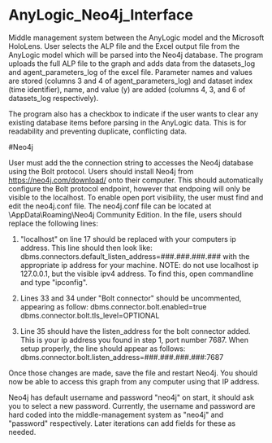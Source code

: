# AnyLogic_Neo4j_Interface

Middle management system between the AnyLogic model and the Microsoft HoloLens. User selects the ALP file and the Excel output
file from the AnyLogic model which will be parsed into the Neo4j database. The program uploads the full ALP file to the graph
and adds data from the datasets_log and agent_parameters_log of the excel file. Parameter names and values are stored (columns
3 and 4 of agent_parameters_log) and dataset index (time identifier), name, and value (y) are added (columns 4, 3, and 6 of 
datasets_log respectively).

The program also has a checkbox to indicate if the user wants to clear any existing database items before parsing in the AnyLogic
data. This is for readability and preventing duplicate, conflicting data.

#Neo4j

User must add the the connection string to accesses the Neo4j database using the Bolt protocol. Users should install Neo4j from
https://neo4j.com/download/ onto their computer. This should automatically configure the Bolt protocol endpoint, however that
endpoing will only be visible to the localhost. To enable open port visibility, the user must find and edit the neo4j.conf file.
The neo4j.conf file can be located at <User Folder>\AppData\Roaming\Neo4j Community Edition. In the file, users should replace the
following lines:

1. "localhost" on line 17 should be replaced with your computers ip address. This line should then look like:
dbms.connectors.default_listen_address=###.###.###.### with the appropriate ip address for your machine. NOTE: do not use 
localhost ip 127.0.0.1, but the visible ipv4 address. To find this, open commandline and type "ipconfig".

2. Lines 33 and 34 under "Bolt connector" should be uncommented, appearing as follow:
  dbms.connector.bolt.enabled=true
  dbms.connector.bolt.tls_level=OPTIONAL
  
3. Line 35 should have the listen_address for the bolt connector added. This is your ip address you found in step 1, port number 7687.
   When setup properly, the line should appear as follows:
   dbms.connector.bolt.listen_address=###.###.###.###:7687
   
Once those changes are made, save the file and restart Neo4j. You should now be able to access this graph from any computer using that
IP address.

Neo4j has default username and password "neo4j" on start, it should ask you to select a new password. Currently, the username and password
are hard coded into the middle-management system as "neo4j" and "password" respectively. Later iterations can add fields for these as
needed.
